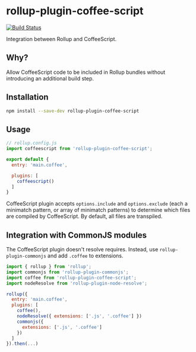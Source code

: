 # rollup-plugin-coffee-script
[![Build Status](https://travis-ci.org/lautis/rollup-plugin-coffee-script.svg?branch=master)](https://travis-ci.org/lautis/rollup-plugin-coffee-script)

Integration between Rollup and CoffeeScript.

## Why?

Allow CoffeeScript code to be included in Rollup bundles without introducing an
additional build step.

## Installation

```bash
npm install --save-dev rollup-plugin-coffee-script
```

## Usage

```js
// rollup.config.js
import coffeescript from 'rollup-plugin-coffee-script';

export default {
  entry: 'main.coffee',

  plugins: [
    coffeescript()
  ]
}
```

CoffeeScript plugin accepts `options.include` and `options.exclude` (each a
minimatch pattern, or array of minimatch patterns) to determine which files are
compiled by CoffeeScript. By default, all files are transpiled.

## Integration with CommonJS modules

The CoffeeScript plugin doesn't resolve requires. Instead,
use `rollup-plugin-commonjs` and add `.coffee` to extensions.

```js
import { rollup } from 'rollup';
import commonjs from 'rollup-plugin-commonjs';
import coffee from 'rollup-plugin-coffee-script';
import nodeResolve from 'rollup-plugin-node-resolve';

rollup({
  entry: 'main.coffee',
  plugins: [
    coffee(),
    nodeResolve({ extensions: ['.js', '.coffee'] })
    commonjs({
      extensions: ['.js', '.coffee']
    })
  ]
}).then(...)
```
